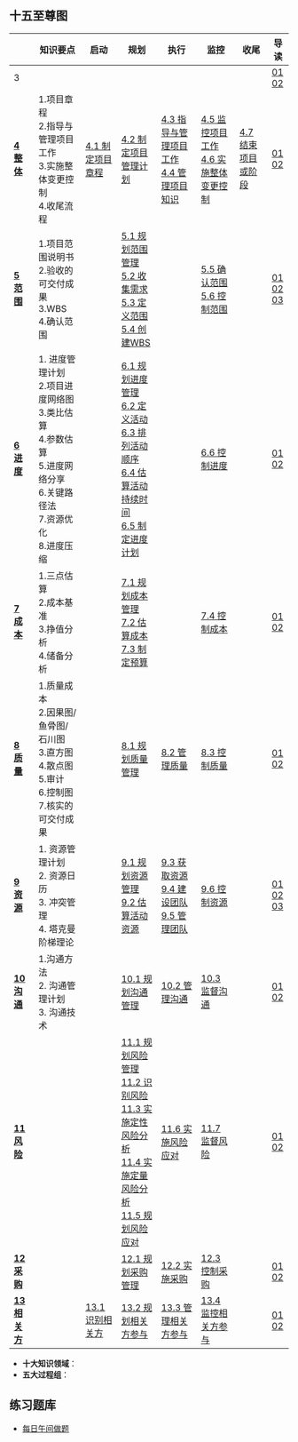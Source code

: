 ## 十五至尊图

|                                                       | 知识要点                                                     | 启动                 | 规划                                                         | 执行                                                         | 监控                                               | 收尾                   | 导读                                                         |
| ----------------------------------------------------- | ------------------------------------------------------------ | -------------------- | ------------------------------------------------------------ | ------------------------------------------------------------ | -------------------------------------------------- | ---------------------- | ------------------------------------------------------------ |
| 3                                                     |                                                              |                      |                                                              |                                                              |                                                    |                        | [01](http://auradaisy.mikecrm.com/MvZmldP)<br/>[02](http://auradaisy.mikecrm.com/anuSMbq) |
| **[4 整体](http://auradaisy.mikecrm.com/GOMiEzv)**    | 1.项目章程<br />2.指导与管理项目工作<br />3.实施整体变更控制<br />4.收尾流程 | [4.1 制定项目章程]() | [4.2 制定项目管理计划]()                                     | [4.3 指导与管理项目工作]()<br />[4.4 管理项目知识]()         | [4.5 监控项目工作]()<br />[4.6 实施整体变更控制]() | [4.7 结束项目或阶段]() | [01](http://auradaisy.mikecrm.com/1ClKgc0)<br/>[02](http://auradaisy.mikecrm.com/flMPZEU) |
| **[5 范围](http://auradaisy.mikecrm.com/K2zjdtG)**    | 1.项目范围说明书<br />2.验收的可交付成果<br />3.WBS<br />4.确认范围 |                      | [5.1 规划范围管理]()<br/>[5.2 收集需求]()<br/>[5.3 定义范围]()<br/>[5.4 创建WBS]() |                                                              | [5.5  确认范围]()<br />[5.6 控制范围]()            |                        | [01](http://auradaisy.mikecrm.com/CYYDATQ)<br/>[02](http://auradaisy.mikecrm.com/bsUvCjY)<br/>[03](http://auradaisy.mikecrm.com/648jhup) |
| **[6 进度](http://auradaisy.mikecrm.com/wNNrV0t)**    | 1. 进度管理计划<br />2.项目进度网络图<br />3.类比估算<br />4.参数估算<br />5.进度网络分享<br />6.关键路径法<br />7.资源优化<br />8.进度压缩 |                      | [6.1 规划进度管理]()<br/>[6.2 定义活动]()<br/>[6.3 排列活动顺序]()<br/>[6.4 估算活动持续时间]()<br/>[6.5 制定进度计划]() |                                                              | [6.6  控制进度]()                                  |                        | [01](http://auradaisy.mikecrm.com/cV3Fbg0)<br/>[02](http://auradaisy.mikecrm.com/ATaD7bi) |
| **[7 成本](http://auradaisy.mikecrm.com/8XPINPe)**    | 1.三点估算<br />2.成本基准<br />3.挣值分析<br />4.储备分析   |                      | [7.1 规划成本管理]()<br/>[7.2 估算成本]()<br/>[7.3 制定预算]() |                                                              | [7.4  控制成本]()                                  |                        | [01](http://auradaisy.mikecrm.com/CkuPNgp)<br/>[02](http://auradaisy.mikecrm.com/qFf2L65) |
| **[8 质量](http://auradaisy.mikecrm.com/RQqmrcd)**    | 1.质量成本<br />2.因果图/鱼骨图/石川图<br />3.直方图<br />4.散点图<br />5.审计<br />6.控制图<br />7.核实的可交付成果 |                      | [8.1 规划质量管理]()                                         | [8.2 管理质量]()                                             | [8.3 控制质量]()                                   |                        | [01](http://auradaisy.mikecrm.com/ojM6XBN)<br/>[02](http://auradaisy.mikecrm.com/2yi3S1E) |
| **[9 资源](http://auradaisy.mikecrm.com/koIqWEP)**    | 1. 资源管理计划<br />2. 资源日历<br />3. 冲突管理<br />4. 塔克曼阶梯理论 |                      | [9.1 规划资源管理]()<br/>[9.2 估算活动资源]()                | [9.3  获取资源]()<br />[9.4  建设团队]()<br />[9.5 管理团队]() | [9.6  控制资源]()                                  |                        | [01](http://auradaisy.mikecrm.com/ddGjQtF)<br/>[02](http://auradaisy.mikecrm.com/QNyxyZP)<br/>[03](http://auradaisy.mikecrm.com/HKnydhP) |
| **[10 沟通](http://auradaisy.mikecrm.com/HgT6DN2)**   | 1.沟通方法<br />2. 沟通管理计划<br />3. 沟通技术             |                      | [10.1 规划沟通管理]()                                        | [10.2  管理沟通]()                                           | [10.3  监督沟通]()                                 |                        | [01](http://auradaisy.mikecrm.com/edD50NY)<br/>[02](http://auradaisy.mikecrm.com/eULKzd1) |
| **[11 风险](http://auradaisy.mikecrm.com/sDntADE)**   |                                                              |                      | [11.1 规划风险管理]()<br/>[11.2 识别风险]()<br/>[11.3 实施定性风险分析]()<br/>[11.4 实施定量风险分析]()<br/>[11.5 规划风险应对]() | [11.6  实施风险应对]()                                       | [11.7  监督风险]()                                 |                        | [01](http://auradaisy.mikecrm.com/qWhE1YQ)<br/>[02](http://auradaisy.mikecrm.com/kzSTvha) |
| **[12 采购](http://auradaisy.mikecrm.com/SJ2554u)**   |                                                              |                      | [12.1 规划采购管理]()                                        | [12.2  实施采购]()                                           | [12.3  控制采购]()                                 |                        | [01](hhttp://auradaisy.mikecrm.com/VSTG71I)<br/>[02](http://auradaisy.mikecrm.com/GCoXCeQ) |
| **[13 相关方](http://auradaisy.mikecrm.com/q0C6wgm)** |                                                              | [13.1 识别相关方]()  | [13.2 规划相关方参与]()                                      | [13.3 管理相关方参与]()                                      | [13.4 监控相关方参与]()                            |                        | [01](http://auradaisy.mikecrm.com/LImkKW3)<br/>[02](http://auradaisy.mikecrm.com/qo4CTBo) |

- **十大知识领域**：
- **五大过程组**：

## 练习题库
- [每日午间做题](https://www.kaoshibao.com/select/zxlx/?paperId=523163)